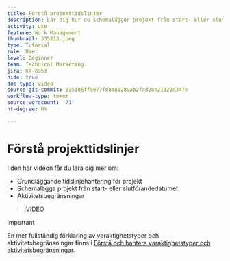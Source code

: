 ```yaml
---
title: Förstå projekttidslinjer
description: Lär dig hur du schemalägger projekt från start- eller slutdatumet. Lär dig sedan hur varaktighet, föregångare och uppgiftsbegränsningar påverkar projektplanen.
activity: use
feature: Work Management
thumbnail: 335213.jpeg
type: Tutorial
role: User
level: Beginner
team: Technical Marketing
jira: KT-8953
hide: true
doc-type: video
source-git-commit: 2351b6ff9977fd8a81289ab2fad28e21322d347e
workflow-type: tm+mt
source-wordcount: '71'
ht-degree: 0%

---
```


# Förstå projekttidslinjer

I den här videon får du lära dig mer om:

* Grundläggande tidslinjehantering för projekt
* Schemalägga projekt från start- eller slutförandedatumet
* Aktivitetsbegränsningar

>[!VIDEO](https://video.tv.adobe.com/v/335213/?quality=12&learn=on)

>[!IMPORTANT]
>
>En mer fullständig förklaring av varaktighetstyper och aktivitetsbegränsningar finns i [Förstå och hantera varaktighetstyper och aktivitetsbegränsningar](https://experienceleague.adobe.com/docs/workfront-learn/tutorials-workfront/manage-work/intermediate-projects/understand-and-manage-duration-types-and-task-constraints.html?lang=en).
